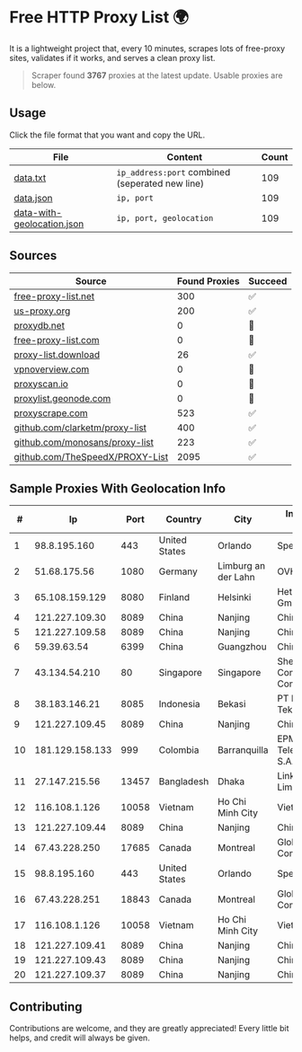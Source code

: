 
# Free HTTP Proxy List 🌍

It is a lightweight project that, every 10 minutes, scrapes lots of free-proxy sites, validates if it works, and serves a clean proxy list.


> Scraper found **3767** proxies at the latest update. Usable proxies are below.

## Usage

Click the file format that you want and copy the URL.


|File|Content|Count|
|----|-------|-----|
|[data.txt](https://raw.githubusercontent.com/themiralay/Proxy-List-World/master/data.txt)|`ip_address:port` combined (seperated new line)|109|
|[data.json](https://raw.githubusercontent.com/themiralay/Proxy-List-World/master/data.json)|`ip, port`|109|
|[data-with-geolocation.json](https://raw.githubusercontent.com/themiralay/Proxy-List-World/master/data-with-geolocation.json)|`ip, port, geolocation`|109|

## Sources

|Source|Found Proxies|Succeed|
|------|-------------|-------|
|[free-proxy-list.net](https://free-proxy-list.net)|300|✅|
|[us-proxy.org](https://www.us-proxy.org)|200|✅|
|[proxydb.net](http://proxydb.net)|0|🚫|
|[free-proxy-list.com](https://free-proxy-list.com/?page=&port=&type%5B%5D=http&type%5B%5D=https&up_time=0&search=Search)|0|🚫|
|[proxy-list.download](https://www.proxy-list.download/HTTP)|26|✅|
|[vpnoverview.com](https://vpnoverview.com/privacy/anonymous-browsing/free-proxy-servers)|0|🚫|
|[proxyscan.io](https://www.proxyscan.io)|0|🚫|
|[proxylist.geonode.com](https://proxylist.geonode.com/api/proxy-list?limit=300&page=1&sort_by=lastChecked&sort_type=desc&protocols=http,https)|0|🚫|
|[proxyscrape.com](https://api.proxyscrape.com/v2/?request=displayproxies&protocol=http&timeout=10000&country=all&ssl=all&anonymity=all)|523|✅|
|[github.com/clarketm/proxy-list](https://raw.githubusercontent.com/clarketm/proxy-list/master/proxy-list-raw.txt)|400|✅|
|[github.com/monosans/proxy-list](https://raw.githubusercontent.com/monosans/proxy-list/main/proxies/http.txt)|223|✅|
|[github.com/TheSpeedX/PROXY-List](https://raw.githubusercontent.com/TheSpeedX/PROXY-List/master/http.txt)|2095|✅|


## Sample Proxies With Geolocation Info

|#|Ip|Port|Country|City|Internet Service Provider|
|-|--|----|-------|----|-------------------------|
|1|98.8.195.160|443|United States|Orlando|Spectrum|
|2|51.68.175.56|1080|Germany|Limburg an der Lahn|OVH SAS|
|3|65.108.159.129|8080|Finland|Helsinki|Hetzner Online GmbH|
|4|121.227.109.30|8089|China|Nanjing|China Telecom|
|5|121.227.109.58|8089|China|Nanjing|China Telecom|
|6|59.39.63.54|6399|China|Guangzhou|Chinanet|
|7|43.134.54.210|80|Singapore|Singapore|Shenzhen Tencent Computer Systems Company Limited|
|8|38.183.146.21|8085|Indonesia|Bekasi|PT Ikhlas Cipta Teknologi|
|9|121.227.109.45|8089|China|Nanjing|China Telecom|
|10|181.129.158.133|999|Colombia|Barranquilla|EPM Telecomunicaciones S.A. E.S.P.|
|11|27.147.215.56|13457|Bangladesh|Dhaka|Link3 Technologies Limited|
|12|116.108.1.126|10058|Vietnam|Ho Chi Minh City|Viettel Corporation|
|13|121.227.109.44|8089|China|Nanjing|China Telecom|
|14|67.43.228.250|17685|Canada|Montreal|GloboTech Communications|
|15|98.8.195.160|443|United States|Orlando|Spectrum|
|16|67.43.228.251|18843|Canada|Montreal|GloboTech Communications|
|17|116.108.1.126|10058|Vietnam|Ho Chi Minh City|Viettel Corporation|
|18|121.227.109.41|8089|China|Nanjing|China Telecom|
|19|121.227.109.43|8089|China|Nanjing|China Telecom|
|20|121.227.109.37|8089|China|Nanjing|China Telecom|



## Contributing

Contributions are welcome, and they are greatly appreciated! Every
little bit helps, and credit will always be given.


